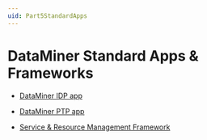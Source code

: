 ```yaml
---
uid: Part5StandardApps
---
```


# DataMiner Standard Apps & Frameworks

- [DataMiner IDP app](xref:SolIDP#dataminer-idp-app)

- [DataMiner PTP app](xref:SolPTP#dataminer-ptp-app)

- [Service & Resource Management Framework](xref:srm_index)
